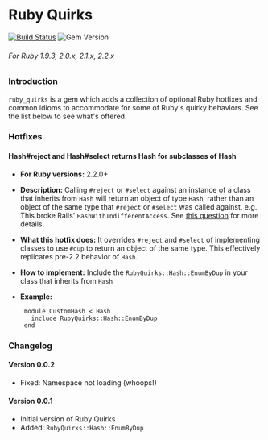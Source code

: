 Ruby Quirks
===========

[![Build Status](https://travis-ci.org/delner/ruby_quirks.svg?branch=master)](https://travis-ci.org/delner/ruby_quirks) ![Gem Version](https://img.shields.io/gem/v/ruby_quirks.svg?maxAge=2592000)
###### *For Ruby 1.9.3, 2.0.x, 2.1.x, 2.2.x*

### Introduction

`ruby_quirks` is a gem which adds a collection of optional Ruby hotfixes and common idioms to accommodate for some of Ruby's quirky behaviors. See the list below to see what's offered.

### Hotfixes

#### Hash#reject and Hash#select returns Hash for subclasses of Hash

 - **For Ruby versions:** 2.2.0+
 - **Description:** Calling `#reject` or `#select` against an instance of a class that inherits from `Hash` will return an object of type `Hash`, rather than an object of the same type that `#reject` or `#select` was called against. e.g. This broke Rails' `HashWithIndifferentAccess`. See [this question](http://stackoverflow.com/questions/33638665/ruby-2-2-hashreject-returning-hash-for-inheriting-classes) for more details.
 - **What this hotfix does:** It overrides `#reject` and `#select` of implementing classes to use `#dup` to return an object of the same type. This effectively replicates pre-2.2 behavior of `Hash`.
 - **How to implement:** Include the `RubyQuirks::Hash::EnumByDup` in your class that inherits from `Hash`
 - **Example:**
        
        module CustomHash < Hash
          include RubyQuirks::Hash::EnumByDup
        end

### Changelog

#### Version 0.0.2

 - Fixed: Namespace not loading (whoops!)

#### Version 0.0.1

 - Initial version of Ruby Quirks
 - Added: `RubyQuirks::Hash::EnumByDup`
